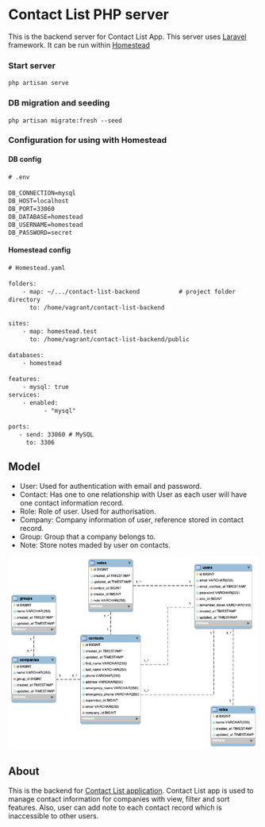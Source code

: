 # Contact List PHP server

This is the backend server for Contact List App. This server uses [Laravel](https://laravel.com) framework. It can be run within [Homestead](https://laravel.com/docs/10.x/homestead)


### Start server
```
php artisan serve
```

### DB migration and seeding
```
php artisan migrate:fresh --seed
```

### Configuration for using with Homestead

#### DB config
```
# .env

DB_CONNECTION=mysql
DB_HOST=localhost
DB_PORT=33060
DB_DATABASE=homestead
DB_USERNAME=homestead
DB_PASSWORD=secret
```

#### Homestead config

```
# Homestead.yaml

folders:
    - map: ~/.../contact-list-backend           # project folder directory
      to: /home/vagrant/contact-list-backend

sites:
    - map: homestead.test
      to: /home/vagrant/contact-list-backend/public

databases:
    - homestead

features:
    - mysql: true
services:
    - enabled:
          - "mysql"

ports:
   - send: 33060 # MySQL
     to: 3306
```

## Model
* User: Used for authentication with email and password.
* Contact: Has one to one relationship with User as each user will have one contact information record.
* Role: Role of user. Used for authorisation.
* Company: Company information of user, reference stored in contact record.
* Group: Group that a company belongs to. 
* Note: Store notes maded by user on contacts.

![](db/uml.png)
## About
This is the backend for [Contact List application]().
Contact List app is used to manage contact information for companies with view, filter and sort features. Also, user can add note to each contact record which is inaccessible to other users.

